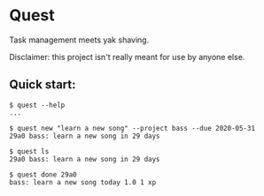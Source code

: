 # Quest

Task management meets yak shaving.

Disclaimer: this project isn't really meant for use by anyone else.

## Quick start:

```
$ quest --help
...

$ quest new "learn a new song" --project bass --due 2020-05-31
29a0 bass: learn a new song in 29 days

$ quest ls
29a0 bass: learn a new song in 29 days

$ quest done 29a0
bass: learn a new song today 1.0 1 xp
```
